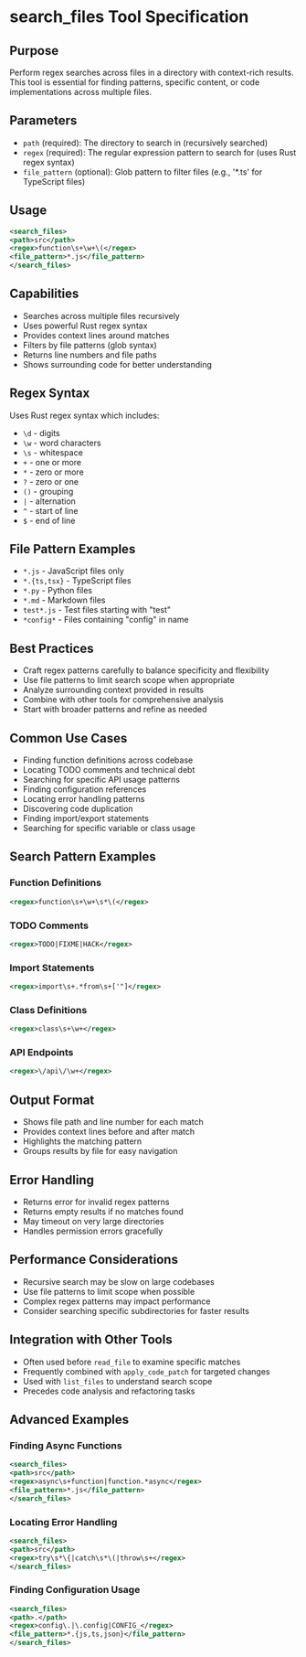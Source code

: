 # search_files Tool Specification

## Purpose
Perform regex searches across files in a directory with context-rich results. This tool is essential for finding patterns, specific content, or code implementations across multiple files.

## Parameters
- `path` (required): The directory to search in (recursively searched)
- `regex` (required): The regular expression pattern to search for (uses Rust regex syntax)
- `file_pattern` (optional): Glob pattern to filter files (e.g., '*.ts' for TypeScript files)

## Usage
```xml
<search_files>
<path>src</path>
<regex>function\s+\w+\(</regex>
<file_pattern>*.js</file_pattern>
</search_files>
```

## Capabilities
- Searches across multiple files recursively
- Uses powerful Rust regex syntax
- Provides context lines around matches
- Filters by file patterns (glob syntax)
- Returns line numbers and file paths
- Shows surrounding code for better understanding

## Regex Syntax
Uses Rust regex syntax which includes:
- `\d` - digits
- `\w` - word characters
- `\s` - whitespace
- `+` - one or more
- `*` - zero or more
- `?` - zero or one
- `()` - grouping
- `|` - alternation
- `^` - start of line
- `$` - end of line

## File Pattern Examples
- `*.js` - JavaScript files only
- `*.{ts,tsx}` - TypeScript files
- `*.py` - Python files
- `*.md` - Markdown files
- `test*.js` - Test files starting with "test"
- `*config*` - Files containing "config" in name

## Best Practices
- Craft regex patterns carefully to balance specificity and flexibility
- Use file patterns to limit search scope when appropriate
- Analyze surrounding context provided in results
- Combine with other tools for comprehensive analysis
- Start with broader patterns and refine as needed

## Common Use Cases
- Finding function definitions across codebase
- Locating TODO comments and technical debt
- Searching for specific API usage patterns
- Finding configuration references
- Locating error handling patterns
- Discovering code duplication
- Finding import/export statements
- Searching for specific variable or class usage

## Search Pattern Examples

### Function Definitions
```xml
<regex>function\s+\w+\s*\(</regex>
```

### TODO Comments
```xml
<regex>TODO|FIXME|HACK</regex>
```

### Import Statements
```xml
<regex>import\s+.*from\s+['"]</regex>
```

### Class Definitions
```xml
<regex>class\s+\w+</regex>
```

### API Endpoints
```xml
<regex>\/api\/\w+</regex>
```

## Output Format
- Shows file path and line number for each match
- Provides context lines before and after match
- Highlights the matching pattern
- Groups results by file for easy navigation

## Error Handling
- Returns error for invalid regex patterns
- Returns empty results if no matches found
- May timeout on very large directories
- Handles permission errors gracefully

## Performance Considerations
- Recursive search may be slow on large codebases
- Use file patterns to limit scope when possible
- Complex regex patterns may impact performance
- Consider searching specific subdirectories for faster results

## Integration with Other Tools
- Often used before `read_file` to examine specific matches
- Frequently combined with `apply_code_patch` for targeted changes
- Used with `list_files` to understand search scope
- Precedes code analysis and refactoring tasks

## Advanced Examples

### Finding Async Functions
```xml
<search_files>
<path>src</path>
<regex>async\s+function|function.*async</regex>
<file_pattern>*.js</file_pattern>
</search_files>
```

### Locating Error Handling
```xml
<search_files>
<path>src</path>
<regex>try\s*\{|catch\s*\(|throw\s+</regex>
</search_files>
```

### Finding Configuration Usage
```xml
<search_files>
<path>.</path>
<regex>config\.|\.config|CONFIG_</regex>
<file_pattern>*.{js,ts,json}</file_pattern>
</search_files>
